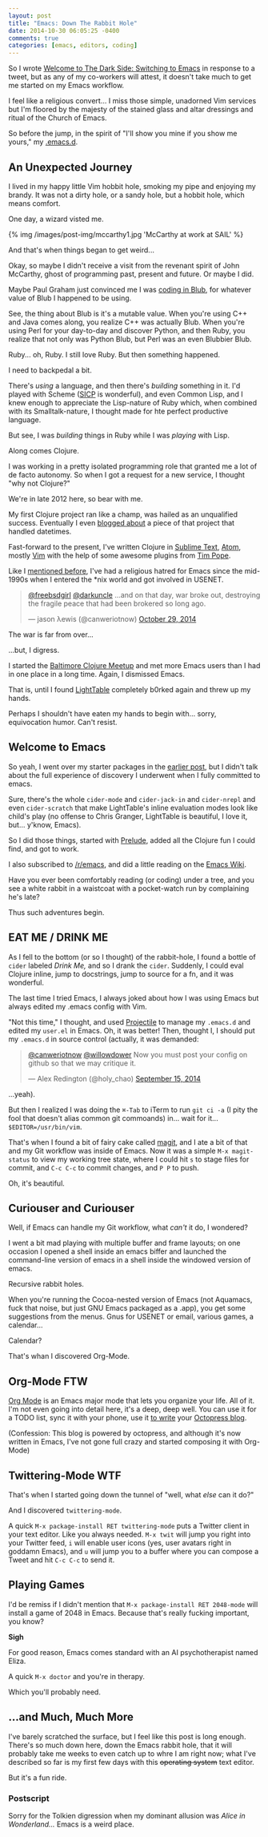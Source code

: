 ```yaml
---
layout: post
title: "Emacs: Down The Rabbit Hole"
date: 2014-10-30 06:05:25 -0400
comments: true
categories: [emacs, editors, coding]
---
```


So I wrote [Welcome to The Dark Side: Switching to Emacs](http://decomplecting.org/blog/2014/10/23/welcome-to-the-dark-side-switching-to-emacs/) in response to a tweet, but as any of my co-workers will attest, it doesn't take much to get me started on my Emacs workflow.

I feel like a religious convert... I miss those simple, unadorned Vim services but I'm floored by the majesty of the stained glass and altar dressings and ritual of the Church of Emacs.

So before the jump, in the spirit of "I'll show you mine if you show me yours," my [.emacs.d](https://github.com/canweriotnow/.emacs.d).

<!-- more -->

## An Unexpected Journey

I lived in my happy little Vim hobbit hole, smoking my pipe and enjoying my brandy. It was not a dirty hole, or a sandy hole, but a hobbit hole, which means comfort.

One day, a wizard visted me.

{% img /images/post-img/mccarthy1.jpg 'McCarthy at work at SAIL' %}

And that's when things began to get weird...

Okay, so maybe I didn't receive a visit from the revenant spirit of John McCarthy, ghost of programming past, present and future. Or maybe I did.

Maybe Paul Graham just convinced me I was [coding in Blub](http://www.paulgraham.com/avg.html), for whatever value of Blub I happened to be using.

See, the thing about Blub is it's a mutable value. When you're using C++ and Java comes along, you realize C++ was actually Blub. When you're using Perl for your day-to-day and discover Python, and then Ruby, you realize that not only was Python Blub, but Perl was an even Blubbier Blub.

Ruby... oh, Ruby. I still love Ruby. But then something happened.

I need to backpedal a bit.

There's _using_ a language, and then there's _building_ something in it. I'd played with Scheme ([SICP](http://mitpress.mit.edu/sicp/) is wonderful), and even Common Lisp, and I knew enough to appreciate the Lisp-nature of Ruby which, when combined with its Smalltalk-nature, I thought made for hte perfect productive language.

But see, I was _building_ things in Ruby while I was _playing_ with Lisp.

Along comes Clojure.

I was working in a pretty isolated programming role that granted me a lot of de facto autonomy. So when I got a request for a new service, I thought "why not Clojure?"

We're in late 2012 here, so bear with me.

My first Clojure project ran like a champ, was hailed as an unqualified success. Eventually I even [blogged about](http://decomplecting.org/blog/2013/02/03/datetime-conversions-in-clojure/) a piece of that project that handled datetimes.

Fast-forward to the present, I've written Clojure in [Sublime Text](http://www.sublimetext.com/), [Atom](https://atom.io/), mostly [Vim](http://www.vim.org/) with the help of some awesome plugins from [Tim Pope](https://github.com/tpope).

Like I [mentioned before](http://decomplecting.org/blog/2014/10/23/welcome-to-the-dark-side-switching-to-emacs/), I've had a religious hatred for Emacs since the mid-1990s when I entered the *nix world and got involved in USENET.

<blockquote class="twitter-tweet" lang="en"><p><a href="https://twitter.com/freebsdgirl">@freebsdgirl</a> <a href="https://twitter.com/darkuncle">@darkuncle</a> ...and on that day, war broke out, destroying the fragile peace that had been brokered so long ago.</p>&mdash; jason λewis (@canweriotnow) <a href="https://twitter.com/canweriotnow/status/527532324234489857">October 29, 2014</a></blockquote>
<script async src="//platform.twitter.com/widgets.js" charset="utf-8"></script>

The war is far from over...

...but, I digress.

I started the [Baltimore Clojure Meetup](http://www.meetup.com/Baltimore-Clojure/) and met more Emacs users than I had in one place in a long time. Again, I dismissed Emacs.

That is, until I found [LightTable](http://lighttable.com/) completely b0rked again and threw up my hands.

Perhaps I shouldn't have eaten my hands to begin with... sorry, equivocation humor. Can't resist.

## Welcome to Emacs

So yeah, I went over my starter packages in the [earlier post](http://decomplecting.org/blog/2014/10/23/welcome-to-the-dark-side-switching-to-emacs/), but I didn't talk about the full experience of discovery I underwent when I fully committed to emacs.

Sure, there's the whole `cider-mode` and `cider-jack-in` and `cider-nrepl` and even `cider-scratch` that make LightTable's inline evaluation modes look like child's play (no offense to Chris Granger, LightTable is beautiful, I love it, but... y'know, Emacs).

So I did those things, started with [Prelude](http://batsov.com/prelude/), added all the Clojure fun I could find, and got to work.

I also subscribed to [/r/emacs](http://www.reddit.com/r/emacs), and did a little reading on the [Emacs Wiki](http://www.emacswiki.org/emacs/).

Have you ever been comfortably reading (or coding) under a tree, and you see a white rabbit in a waistcoat with a pocket-watch run by complaining he's late?

Thus such adventures begin.

## EAT ME / DRINK ME

As I fell to the bottom (or so I thought) of the rabbit-hole, I found a bottle of `cider` labeled _Drink Me,_ and so I drank the `cider`. Suddenly, I could eval Clojure inline, jump to docstrings, jump to source for a fn, and it was wonderful.

The last time I tried Emacs, I always joked about how I was using Emacs but always edited my .emacs config with Vim.

"Not this time," I thought, and used [Projectile](http://www.emacswiki.org/emacs/Projectile) to manage my `.emacs.d` and edited my `user.el` in Emacs. Oh, it was better! Then, thought I, I should put my `.emacs.d` in source control (actually, it was demanded:

<blockquote class="twitter-tweet" data-conversation="none" lang="en"><p><a href="https://twitter.com/canweriotnow">@canweriotnow</a> <a href="https://twitter.com/willowdower">@willowdower</a> Now you must post your config on github so that we may critique it.</p>&mdash; Alex Redington (@holy_chao) <a href="https://twitter.com/holy_chao/status/511574770388041728">September 15, 2014</a></blockquote>
<script async src="//platform.twitter.com/widgets.js" charset="utf-8"></script>

...yeah).

But then I realized I was doing the `⌘-Tab` to iTerm to run `git ci -a` (I pity the fool that doesn't alias common git commoands) in... wait for it... `$EDITOR=/usr/bin/vim`.

That's when I found a bit of fairy cake called [magit](http://www.emacswiki.org/Magit), and I ate a bit of that and my Git workflow was inside of Emacs. Now it was a simple `M-x magit-status` to view my working tree state, where I could hit `s` to stage files for commit, and `C-c C-c` to commit changes, and `P P` to push.

Oh, it's beautiful.

## Curiouser and Curiouser

Well, if Emacs can handle my Git workflow, what _can't_ it do, I wondered?

I went a bit mad playing with multiple buffer and frame layouts; on one occasion I opened a shell inside an emacs biffer and launched the command-line version of emacs in a shell inside the windowed version of emacs.

Recursive rabbit holes.

When you're running the Cocoa-nested version of Emacs (not Aquamacs, fuck that noise, but just GNU Emacs packaged as a .app), you get some suggestions from the menus. Gnus for USENET or email, various games, a calendar...

Calendar?

That's whan I discovered Org-Mode.

## Org-Mode FTW

[Org Mode](http://orgmode.org/) is an Emacs major mode that lets you organize your life. All of it. I'm not even going into detail here, it's a deep, deep well. You can use it for a TODO list, sync it with your phone, use it [to write](http://www.railsonmaui.com/blog/2014/03/05/octopress-setup-with-github-and-org-mode-v2/) your [Octopress blog](http://octopress.org).

(Confession: This blog is powered by octopress, and although it's now written in Emacs, I've not gone full crazy and started composing it with Org-Mode)

## Twittering-Mode WTF

That's when I started going down the tunnel of "well, what _else_ can it do?"

And I discovered `twittering-mode`.

A quick `M-x package-install RET twittering-mode` puts a Twitter client in your text editor. Like you always needed. `M-x twit` will jump you right into your Twitter feed, `i` will enable user icons (yes, user avatars right in goddamn Emacs), and `u` will jump you to a buffer where you can compose a Tweet and hit `C-c C-c` to send it.

## Playing Games

I'd be remiss if I didn't mention that `M-x package-install RET 2048-mode` will install a game of 2048 in Emacs. Because that's really fucking important, you know?

**Sigh**

For good reason, Emacs comes standard with an AI psychotherapist named Eliza.

A quick `M-x doctor` and you're in therapy.

Which you'll probably need.

## ...and Much, Much More

I've barely scratched the surface, but I feel like this post is long enough. There's so much down here, down the Emacs rabbit hole, that it will probably take me weeks to even catch up to whre I am right now; what I've described so far is my first few days with this ~~operating system~~ text editor.

But it's a fun ride.

### Postscript

Sorry for the Tolkien digression when my dominant allusion was _Alice in Wonderland..._ Emacs is a weird place.
